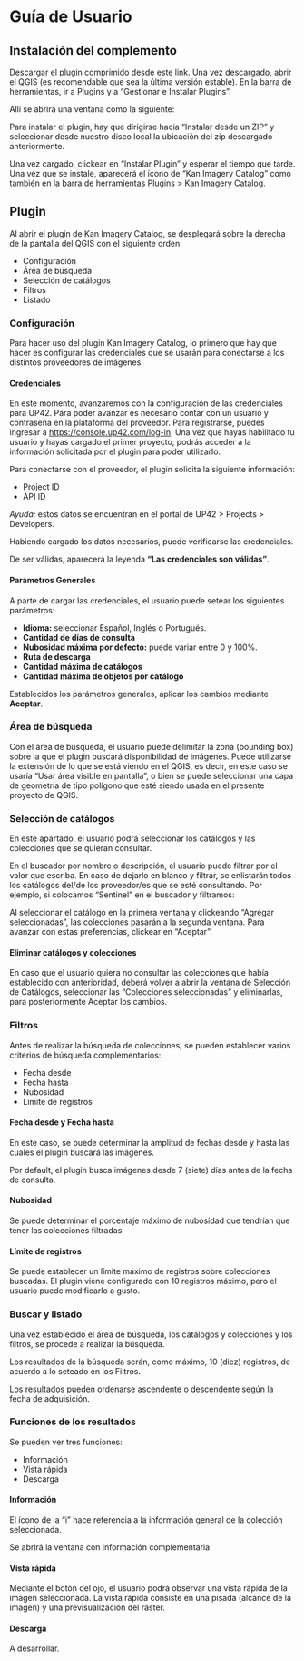 # Guía de Usuario

## Instalación del complemento
Descargar el plugin comprimido desde este link.
Una vez descargado, abrir el QGIS (es recomendable que sea la última versión estable).
En la barra de herramientas, ir a Plugins y a “Gestionar e Instalar Plugins”.

Allí se abrirá una ventana como la siguiente:


Para instalar el plugin, hay que dirigirse hacia “Instalar desde un ZIP” y seleccionar desde nuestro disco local la ubicación del zip descargado anteriormente.

Una vez cargado, clickear en “Instalar Plugin” y esperar el tiempo que tarde. Una vez que se instale, aparecerá el ícono de “Kan Imagery Catalog” como también en la barra de herramientas Plugins > Kan Imagery Catalog.


## Plugin
Al abrir el plugin de Kan Imagery Catalog, se desplegará sobre la derecha de la pantalla del QGIS con el siguiente orden:


+ Configuración
+ Área de búsqueda
+ Selección de catálogos
+ Filtros
+ Listado

### Configuración
Para hacer uso del plugin Kan Imagery Catalog, lo primero que hay que hacer es configurar las credenciales que se usarán para conectarse a los distintos proveedores de imágenes.

#### Credenciales
En este momento, avanzaremos con la configuración de las credenciales para UP42. Para poder avanzar es necesario contar con un usuario y contraseña en la plataforma del proveedor. Para registrarse, puedes ingresar a https://console.up42.com/log-in.
Una vez que hayas habilitado tu usuario y hayas cargado el primer proyecto, podrás acceder a la información solicitada por el plugin para poder utilizarlo.

Para conectarse con el proveedor, el plugin solicita la siguiente información:
+ Project ID
+ API ID

*Ayuda:* estos datos se encuentran en el portal de UP42 > Projects > Developers.

Habiendo cargado los datos necesarios, puede verificarse las credenciales.

De ser válidas, aparecerá la leyenda **“Las credenciales son válidas”**.

#### Parámetros Generales
A parte de cargar las credenciales, el usuario puede setear los siguientes parámetros:
+ **Idioma:** seleccionar Español, Inglés o Portugués.
+ **Cantidad de días de consulta**
+ **Nubosidad máxima por defecto:** puede variar entre 0 y 100%.
+ **Ruta de descarga**
+ **Cantidad máxima de catálogos** 
+ **Cantidad máxima de objetos por catálogo**

Establecidos los parámetros generales, aplicar los cambios mediante **Aceptar**.

### Área de búsqueda
Con el área de búsqueda, el usuario puede delimitar la zona (bounding box) sobre la que el plugin buscará disponibilidad de imágenes.
Puede utilizarse la extensión de lo que se está viendo en el QGIS, es decir, en este caso se usaría “Usar área visible en pantalla”, o bien se puede seleccionar una capa de geometría de tipo polígono que esté siendo usada en el presente proyecto de QGIS.


### Selección de catálogos
En este apartado, el usuario podrá seleccionar los catálogos y las colecciones que se quieran consultar.

En el buscador por nombre o descripción, el usuario puede filtrar por el valor que escriba. En caso de dejarlo en blanco y filtrar, se enlistarán todos los catálogos del/de los proveedor/es que se esté consultando.
Por ejemplo, si colocamos “Sentinel” en el buscador y filtramos:

Al seleccionar el catálogo en la primera ventana y clickeando “Agregar seleccionadas”, las colecciones pasarán a la segunda ventana. Para avanzar con estas preferencias, clickear en “Aceptar”.

#### Eliminar catálogos y colecciones
En caso que el usuario quiera no consultar las colecciones que había establecido con anterioridad, deberá volver a abrir la ventana de Selección de Catálogos, seleccionar las “Colecciones seleccionadas” y eliminarlas, para posteriormente Aceptar los cambios.



### Filtros
Antes de realizar la búsqueda de colecciones, se pueden establecer varios criterios de búsqueda complementarios:
+ Fecha desde
+ Fecha hasta
+ Nubosidad
+ Límite de registros

#### Fecha desde y Fecha hasta
En este caso, se puede determinar la amplitud de fechas desde y hasta las cuales el plugin buscará las imágenes.

Por default, el plugin busca imágenes desde 7 (siete) días antes de la fecha de consulta.

#### Nubosidad
Se puede determinar el porcentaje máximo de nubosidad que tendrían que tener las colecciones filtradas.

#### Límite de registros
Se puede establecer un límite máximo de registros sobre colecciones buscadas. El plugin viene configurado con 10 registros máximo, pero el usuario puede modificarlo a gusto.

### Buscar y listado
Una vez establecido el área de búsqueda, los catálogos y colecciones y los filtros, se procede a realizar la búsqueda.

Los resultados de la búsqueda serán, como máximo, 10 (diez) registros, de acuerdo a lo seteado en los Filtros.

Los resultados pueden ordenarse ascendente o descendente según la fecha de adquisición.

### Funciones de los resultados
Se pueden ver tres funciones:
+ Información
+ Vista rápida
+ Descarga

#### Información
El ícono de la “i” hace referencia a la información general de la colección seleccionada.

Se abrirá la ventana con información complementaria


#### Vista rápida
Mediante el botón del ojo, el usuario podrá observar una vista rápida de la imagen seleccionada. La vista rápida consiste en una pisada (alcance de la imagen) y una previsualización del ráster.



#### Descarga
A desarrollar.


